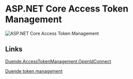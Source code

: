 # ASP.NET Core Access Token Management

![ASP.NET Core Access Token Management](https://github.com/damienbod/AspNetCoreAccessTokenManagement/blob/main/images/context.png)

## Links

[Duende.AccessTokenManagement.OpenIdConnect](https://www.nuget.org/packages/Duende.AccessTokenManagement.OpenIdConnect) 

[Duende token management](https://docs.duendesoftware.com/identityserver/v7/quickstarts/3a_token_management/)

